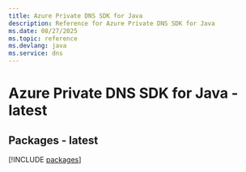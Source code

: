 ```yaml
---
title: Azure Private DNS SDK for Java
description: Reference for Azure Private DNS SDK for Java
ms.date: 08/27/2025
ms.topic: reference
ms.devlang: java
ms.service: dns
---
```

# Azure Private DNS SDK for Java - latest
## Packages - latest
[!INCLUDE [packages](private-dns-index.md)]